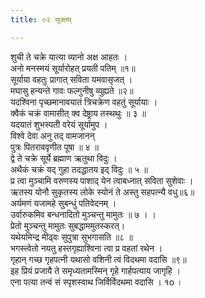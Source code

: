 ```yaml
---
title: ०२ सूक्तम्

---
```

शुची ते चक्रे यात्या व्यानो अक्ष आहतः ।  
अनो मनस्मयं सूर्यारोहत् प्रयती पतिम् ॥१॥  
सूर्याया वहतुः प्रागात् सविता यमवासृजत् ।  
मघासु हन्यन्ते गावः फल्गुनीषु व्युह्यते ॥२॥  
यदश्विना पृच्छमानावयातं त्रिचक्रेण वहतुं सूर्यायाः ।  
क्वैकं चक्रं वामासीत् क्व देष्ट्राय तस्थथुः ॥ ३ ॥  
यदयातं शुभस्पती वरेयं सूर्यामुप ।  
विश्वे देवा अनु तद् वामजानन्  
पुत्रः पितराववृणीत पूषा ॥ ४ ॥  
द्वे ते चक्रे सूर्ये ब्रह्माण ऋतुथा विदुः ।  
अथैकं चक्रं यद् गुहा तदद्धातय इद् विदुः ॥ ५ ॥  
प्र त्वा मुञ्चामि वरुणस्य पाशाद् येन त्वाबध्नात् सविता सुशेवाः ।  
ऋतस्य योनौ सुकृतस्य लोके स्योनं ते अस्तु सहपत्न्यै वधु॥६॥  
अर्यमणं यजामहे सुबन्धुं पतिवेदनम् ।  
उर्वारुकमिव बन्धनादितो मुञ्चन्तु मामुतः ॥ ७ । ।  
प्रेतो मुञ्चन्तु मामुतः सुबद्धाममुतस्करत्।  
यथेयमिन्द्र मीढ्वः सुपुत्रा सुभगासति ॥८ ॥  
भगस्त्वेतो नयतु हस्तगृह्याश्विना त्वा प्र वहतां रथेन ।  
गृहान् गच्छ गृहपत्नी यथासो वशिनी त्वं विदथमा वदासि ॥९॥  
इह प्रियं प्रजायै ते समृध्यतामस्मिन् गृहे गार्हपत्याय जागृहि ।  
एना पत्या तन्वं सं स्पृशस्वाथ जिर्विर्विदथमा वदासि । १o ।  
  
